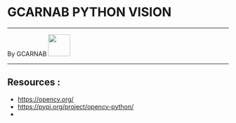 # GCARNAB PYTHON VISION 
___

By GCARNAB <a href='https://github.com/gcarnab'> <img src='https://avatars.githubusercontent.com/u/15156604?v=4' width="50"/></a>
___

## Resources :

- https://opencv.org/
- https://pypi.org/project/opencv-python/
- 